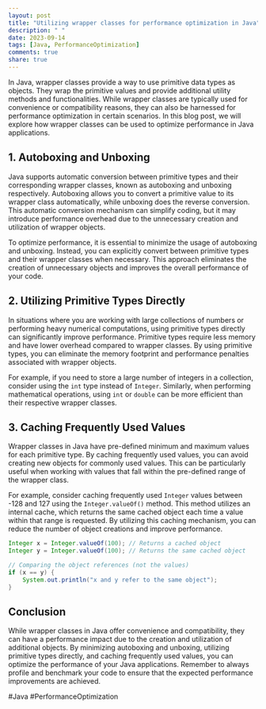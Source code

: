 ```yaml
---
layout: post
title: "Utilizing wrapper classes for performance optimization in Java"
description: " "
date: 2023-09-14
tags: [Java, PerformanceOptimization]
comments: true
share: true
---
```


In Java, wrapper classes provide a way to use primitive data types as objects. They wrap the primitive values and provide additional utility methods and functionalities. While wrapper classes are typically used for convenience or compatibility reasons, they can also be harnessed for performance optimization in certain scenarios. In this blog post, we will explore how wrapper classes can be used to optimize performance in Java applications.

## 1. Autoboxing and Unboxing

Java supports automatic conversion between primitive types and their corresponding wrapper classes, known as autoboxing and unboxing respectively. Autoboxing allows you to convert a primitive value to its wrapper class automatically, while unboxing does the reverse conversion. This automatic conversion mechanism can simplify coding, but it may introduce performance overhead due to the unnecessary creation and utilization of wrapper objects.

To optimize performance, it is essential to minimize the usage of autoboxing and unboxing. Instead, you can explicitly convert between primitive types and their wrapper classes when necessary. This approach eliminates the creation of unnecessary objects and improves the overall performance of your code. 

## 2. Utilizing Primitive Types Directly

In situations where you are working with large collections of numbers or performing heavy numerical computations, using primitive types directly can significantly improve performance. Primitive types require less memory and have lower overhead compared to wrapper classes. By using primitive types, you can eliminate the memory footprint and performance penalties associated with wrapper objects.

For example, if you need to store a large number of integers in a collection, consider using the `int` type instead of `Integer`. Similarly, when performing mathematical operations, using `int` or `double` can be more efficient than their respective wrapper classes.

## 3. Caching Frequently Used Values

Wrapper classes in Java have pre-defined minimum and maximum values for each primitive type. By caching frequently used values, you can avoid creating new objects for commonly used values. This can be particularly useful when working with values that fall within the pre-defined range of the wrapper class.

For example, consider caching frequently used `Integer` values between -128 and 127 using the `Integer.valueOf()` method. This method utilizes an internal cache, which returns the same cached object each time a value within that range is requested. By utilizing this caching mechanism, you can reduce the number of object creations and improve performance.

```java
Integer x = Integer.valueOf(100); // Returns a cached object
Integer y = Integer.valueOf(100); // Returns the same cached object

// Comparing the object references (not the values)
if (x == y) {
    System.out.println("x and y refer to the same object");
}
```

## Conclusion

While wrapper classes in Java offer convenience and compatibility, they can have a performance impact due to the creation and utilization of additional objects. By minimizing autoboxing and unboxing, utilizing primitive types directly, and caching frequently used values, you can optimize the performance of your Java applications. Remember to always profile and benchmark your code to ensure that the expected performance improvements are achieved.

#Java #PerformanceOptimization